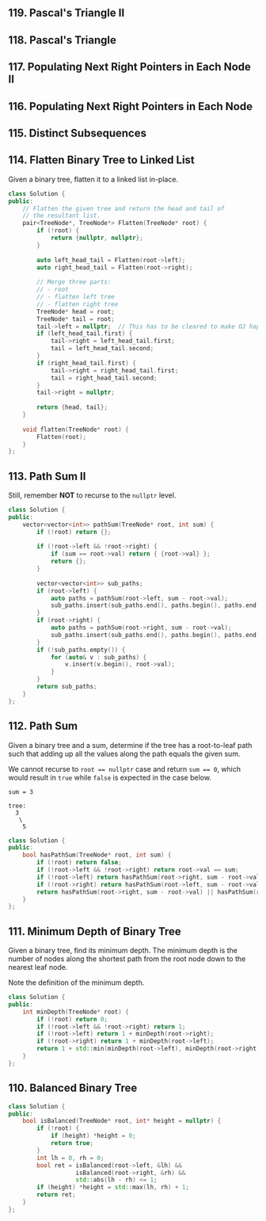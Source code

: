 ## 119. Pascal's Triangle II  
## 118. Pascal's Triangle 
## 117. Populating Next Right Pointers in Each Node II  
## 116. Populating Next Right Pointers in Each Node 
## 115. Distinct Subsequences 
## 114. Flatten Binary Tree to Linked List  
Given a binary tree, flatten it to a linked list in-place.

```cpp
class Solution {
public:
    // Flatten the given tree and return the head and tail of
    // the resultant list.
    pair<TreeNode*, TreeNode*> Flatten(TreeNode* root) {
        if (!root) {
            return {nullptr, nullptr};
        }
        
        auto left_head_tail = Flatten(root->left);
        auto right_head_tail = Flatten(root->right);
        
        // Merge three parts:
        // - root
        // - flatten left tree
        // - flatten right tree
        TreeNode* head = root;
        TreeNode* tail = root;
        tail->left = nullptr;  // This has to be cleared to make OJ happy.
        if (left_head_tail.first) {
            tail->right = left_head_tail.first;
            tail = left_head_tail.second;
        }
        if (right_head_tail.first) {
            tail->right = right_head_tail.first;
            tail = right_head_tail.second;
        }
        tail->right = nullptr;
        
        return {head, tail};
    }
    
    void flatten(TreeNode* root) {
        Flatten(root);
    }
};
```

## 113. Path Sum II 

Still, remember __NOT__ to recurse to the `nullptr` level.
```cpp
class Solution {
public:
    vector<vector<int>> pathSum(TreeNode* root, int sum) {
        if (!root) return {};
        
        if (!root->left && !root->right) {
            if (sum == root->val) return { {root->val} };
            return {};
        }
        
        vector<vector<int>> sub_paths;
        if (root->left) {
            auto paths = pathSum(root->left, sum - root->val);
            sub_paths.insert(sub_paths.end(), paths.begin(), paths.end());
        }
        if (root->right) {
            auto paths = pathSum(root->right, sum - root->val);
            sub_paths.insert(sub_paths.end(), paths.begin(), paths.end());
        }
        if (!sub_paths.empty()) {
            for (auto& v : sub_paths) {
                v.insert(v.begin(), root->val);
            }
        }
        return sub_paths;
    }
};
```

## 112. Path Sum  

Given a binary tree and a sum, determine if the tree has a
root-to-leaf path such that adding up all the values along 
the path equals the given sum.

We cannot recurse to `root == nullptr` case and return
`sum == 0`, which would result in `true` while `false`
is expected in the case below.

```
sum = 3

tree:
  3
   \
    5
```

```cpp
class Solution {
public:
    bool hasPathSum(TreeNode* root, int sum) {
        if (!root) return false;
        if (!root->left && !root->right) return root->val == sum;
        if (!root->left) return hasPathSum(root->right, sum - root->val);
        if (!root->right) return hasPathSum(root->left, sum - root->val);
        return hasPathSum(root->right, sum - root->val) || hasPathSum(root->left, sum - root->val);
    }
};
```

## 111. Minimum Depth of Binary Tree  

Given a binary tree, find its minimum depth. The minimum depth is
the number of nodes along the shortest path from the root node down
to the nearest leaf node.

Note the definition of the minimum depth.

```cpp
class Solution {
public:
    int minDepth(TreeNode* root) {
        if (!root) return 0;
        if (!root->left && !root->right) return 1;
        if (!root->left) return 1 + minDepth(root->right);
        if (!root->right) return 1 + minDepth(root->left);
        return 1 + std::min(minDepth(root->left), minDepth(root->right));
    }
};
```

## 110. Balanced Binary Tree

```cpp
class Solution {
public:
    bool isBalanced(TreeNode* root, int* height = nullptr) {
        if (!root) {
            if (height) *height = 0;
            return true;
        }
        int lh = 0, rh = 0;
        bool ret = isBalanced(root->left, &lh) &&
                   isBalanced(root->right, &rh) &&
                   std::abs(lh - rh) <= 1;
        if (height) *height = std::max(lh, rh) + 1;
        return ret;
    }
};
```
